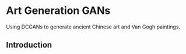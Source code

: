 # Art Generation GANs
Using DCGANs to generate ancient Chinese art and Van Gogh paintings.

## Introduction

